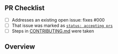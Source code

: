 <!-- 👋 Hi, thanks for sending a PR to discord-role-app! 💖.
Please fill out all fields below and make sure each item is true and [x] checked.
Otherwise we may not be able to review your PR. -->

## PR Checklist

- [ ] Addresses an existing open issue: fixes #000
- [ ] That issue was marked as [`status: accepting prs`](https://github.com/hyAndrewLee/discord-role-app/issues?q=is%3Aopen+is%3Aissue+label%3A%22status%3A+accepting+prs%22)
- [ ] Steps in [CONTRIBUTING.md](https://github.com/hyAndrewLee/discord-role-app/blob/main/.github/CONTRIBUTING.md) were taken

## Overview

<!-- Description of what is changed and how the code change does that. -->
